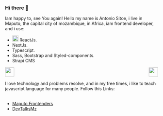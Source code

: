 ### Hi there 👋

Iam happy to, see You again!
Hello my name is Antonio Sitoe, i live in Maputo, the capital city of mozambique, in Africa, iam frontend developer, and i use:

- <img src="https://user-images.githubusercontent.com/72309855/166139684-2aa71f49-e9ef-4fce-8db3-a3331dd355a0.png" width="20px"> ReactJs.
- NextJs.
- Typescript.
- Sass, Bootstrap and Styled-components.
- Strapi CMS

<div style="display: flex; align-items: center; justify-content: space-between;">
  
  <img src="https://user-images.githubusercontent.com/72309855/166139904-13e25048-61e8-4259-b623-3b7fdc1c9052.png" width="30px">
  <img src="https://user-images.githubusercontent.com/72309855/166139827-da4c230c-d1e3-4ea3-8fb6-08c8dd5fb478.png" width="30px">
</div>

I love technology and problems resolve, and in my free times, i like to teach javascript language for many people.
Follow this Links:

<ul style="margin-top: 2rem;">
  <li><a href="https://www.youtube.com/channel/UCTy7lznUiiBzmS4LqDKysSA">Maputo Frontenders</a></li>
  <li><a href="https://www.youtube.com/channel/UCSPLWDkv3OPVCXJo_nDq3LQ">DevTalksMz</a></li>
</ul>


